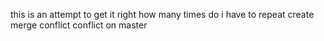 this is an attempt to get it right
how many times do i have to repeat
create merge conflict
conflict
on master
